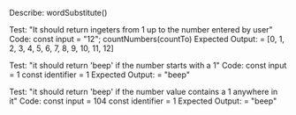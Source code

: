 Describe: wordSubstitute()

Test: "It should return ingeters from 1 up to the number entered by user"
Code:
const input = "12";
countNumbers(countTo)
Expected Output: = [0, 1, 2, 3, 4, 5, 6, 7, 8, 9, 10, 11, 12]

Test: "it should return 'beep' if the number starts with a 1"
Code:
const input = 1
const identifier = 1
Expected Output: = "beep"

Test: "it should return 'beep' if the number value contains a 1 anywhere in it"
Code:
const input = 104
const identifier = 1
Expected Output: = "beep"